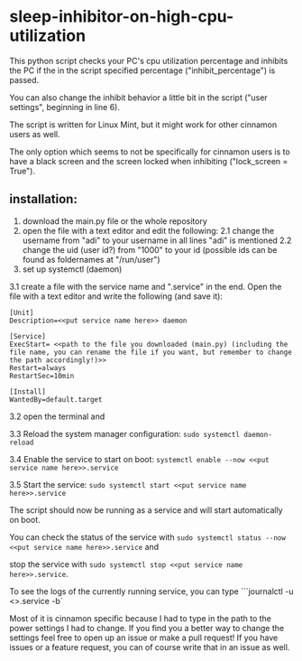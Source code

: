 # sleep-inhibitor-on-high-cpu-utilization
This python script checks your PC's cpu utilization percentage and inhibits the PC if the in the script specified percentage ("inhibit_percentage") is passed. 

You can also change the inhibit behavior a little bit in the script ("user settings", beginning in line 6). 

The script is written for Linux Mint, but it might work for other cinnamon users as well. 

The only option which seems to not be specifically for cinnamon users is to have a black screen and the screen locked when inhibiting ("lock_screen = True").

## installation: 
1. download the main.py file or the whole repository
2. open the file with a text editor and edit the following: 
2.1 change the username from "adi" to your username in all lines "adi" is mentioned
2.2 change the uid (user id?) from "1000" to your id (possible ids can be found as foldernames at "/run/user")
4. set up systemctl (daemon)

3.1 create a file with the service name and ".service" in the end. Open the file with a text editor and write the following (and save it): 
```
[Unit]
Description=<<put service name here>> daemon

[Service]
ExecStart= <<path to the file you downloaded (main.py) (including the file name, you can rename the file if you want, but remember to change the path accordingly!)>>
Restart=always
RestartSec=10min

[Install]
WantedBy=default.target
```
3.2 open the terminal and 

3.3 Reload the system manager configuration: ```sudo systemctl daemon-reload```

3.4 Enable the service to start on boot: ```systemctl enable --now <<put service name here>>.service```

3.5 Start the service: ```sudo systemctl start <<put service name here>>.service```

The script should now be running as a service and will start automatically on boot. 

You can check the status of the service with ```sudo systemctl status --now <<put service name here>>.service``` and 

stop the service with ```sudo systemctl stop <<put service name here>>.service```.

To see the logs of the currently running service, you can type ```journalctl -u <<put service name here>>.service -b`


Most of it is cinnamon specific because I had to type in the path to the power settings I had to change. If you find you a better way to change the settings feel free to open up an issue or make a pull request!
If you have issues or a feature request, you can of course write that in an issue as well. 

